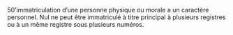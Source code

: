 50’immatriculation d’une personne physique ou morale a un caractère personnel.
Nul ne peut être immatriculé à titre principal à plusieurs registres ou à un même registre sous
plusieurs numéros.